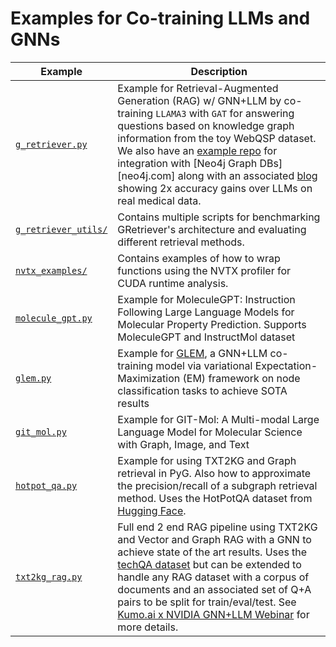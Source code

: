 # Examples for Co-training LLMs and GNNs

| Example                                      | Description                                                                                                                                                                                                                                                                                                                                                                                                                                                                                                                               |
| -------------------------------------------- | ----------------------------------------------------------------------------------------------------------------------------------------------------------------------------------------------------------------------------------------------------------------------------------------------------------------------------------------------------------------------------------------------------------------------------------------------------------------------------------------------------------------------------------------- |
| [`g_retriever.py`](./g_retriever.py)         | Example for Retrieval-Augmented Generation (RAG) w/ GNN+LLM by co-training `LLAMA3` with `GAT` for answering questions based on knowledge graph information from the toy WebQSP dataset. We also have an [example repo](https://github.com/neo4j-product-examples/neo4j-gnn-llm-example) for integration with [Neo4j Graph DBs][neo4j.com] along with an associated [blog](https://developer.nvidia.com/blog/boosting-qa-accuracy-with-graphrag-using-pyg-and-graph-databases/) showing 2x accuracy gains over LLMs on real medical data. |
| [`g_retriever_utils/`](./g_retriever_utils/) | Contains multiple scripts for benchmarking GRetriever's architecture and evaluating different retrieval methods.                                                                                                                                                                                                                                                                                                                                                                                                                          |
| [`nvtx_examples/`](./nvtx_examples/)         | Contains examples of how to wrap functions using the NVTX profiler for CUDA runtime analysis.                                                                                                                                                                                                                                                                                                                                                                                                                                             |
| [`molecule_gpt.py`](./molecule_gpt.py)       | Example for MoleculeGPT: Instruction Following Large Language Models for Molecular Property Prediction. Supports MoleculeGPT and InstructMol dataset                                                                                                                                                                                                                                                                                                                                                                                      |
| [`glem.py`](./glem.py)                       | Example for [GLEM](https://arxiv.org/abs/2210.14709), a GNN+LLM co-training model via variational Expectation-Maximization (EM) framework on node classification tasks to achieve SOTA results                                                                                                                                                                                                                                                                                                                                            |
| [`git_mol.py`](./git_mol.py)                 | Example for GIT-Mol: A Multi-modal Large Language Model for Molecular Science with Graph, Image, and Text                                                                                                                                                                                                                                                                                                                                                                                                                                 |
| [`hotpot_qa.py`](./hotpot_qa.py)             | Example for using TXT2KG and Graph retrieval in PyG. Also how to approximate the precision/recall of a subgraph retrieval method. Uses the HotPotQA dataset from [Hugging Face](https://huggingface.co/datasets/hotpotqa/hotpot_qa).                                                                                                                                                                                   |
| [`txt2kg_rag.py`](./txt2kg_rag.py)              | Full end 2 end RAG pipeline using TXT2KG and Vector and Graph RAG with a GNN to achieve state of the art results. Uses the [techQA dataset](https://paperswithcode.com/dataset/techqa) but can be extended to handle any RAG dataset with a corpus of documents and an associated set of Q+A pairs to be split for train/eval/test. See [Kumo.ai x NVIDIA GNN+LLM Webinar](https://www.youtube.com/watch?v=uRIA8e7Y_vs) for more details.           |
